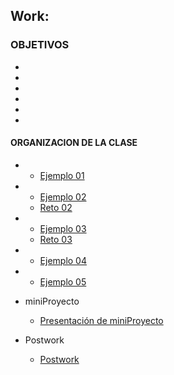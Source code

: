 ## Work: 

### OBJETIVOS 

- 
- 
- 
- 
- 
-  

#### ORGANIZACION DE LA CLASE 

- 
	- [Ejemplo 01](Ejemplo-01)

- 
	- [Ejemplo 02](Ejemplo-02)
	- [Reto 02](Reto-02)

- 
	- [Ejemplo 03](Ejemplo-03)
	- [Reto 03](Reto-03)

- 
	- [Ejemplo 04](Ejemplo-04)

- 
	- [Ejemplo 05](Ejemplo-05)

- miniProyecto
	- [Presentación de miniProyecto](Proyecto)
- Postwork
	- [Postwork](Postwork)

